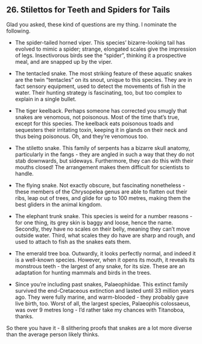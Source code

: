 
## 26. Stilettos for Teeth and Spiders for Tails

Glad you asked, these kind of questions are my thing. I nominate the following.

*   The spider-tailed horned viper. This species’ bizarre-looking tail has evolved to mimic a spider; strange, elongated scales give the impression of legs. Insectivorous birds see the “spider”, thinking it a prospective meal, and are snapped up by the viper.

*   The tentacled snake. The most striking feature of these aquatic snakes are the twin “tentacles” on its snout, unique to this species. They are in fact sensory equipment, used to detect the movements of fish in the water. Their hunting strategy is fascinating, too, but too complex to explain in a single bullet.

*   The tiger keelback. Perhaps someone has corrected you smugly that snakes are venomous, not poisonous. Most of the time that’s true, except for this species. The keelback eats poisonous toads and sequesters their irritating toxin, keeping it in glands on their neck and thus being poisonous. Oh, and they’re venomous too.

*   The stiletto snake. This family of serpents has a bizarre skull anatomy, particularly in the fangs - they are angled in such a way that they do not stab downwards, but sideways. Furthermore, they can do this with their mouths closed! The arrangement makes them difficult for scientists to handle.

*   The flying snake. Not exactly obscure, but fascinating nonetheless - these members of the Chrysopelea genus are able to flatten out their ribs, leap out of trees, and glide for up to 100 metres, making them the best gliders in the animal kingdom.

*   The elephant trunk snake. This species is weird for a number reasons - for one thing, its grey skin is baggy and loose, hence the name. Secondly, they have no scales on their belly, meaning they can’t move outside water. Third, what scales they do have are sharp and rough, and used to attach to fish as the snakes eats them.

*   The emerald tree boa. Outwardly, it looks perfectly normal, and indeed it is a well-known species. However, when it opens its mouth, it reveals its monstrous teeth - the largest of any snake, for its size. These are an adaptation for hunting mammals and birds in the trees.

*   Since you’re including past snakes, Palaeophiidae. This extinct family survived the end-Cretaceous extinction and lasted until 33 million years ago. They were fully marine, and warm-blooded - they probably gave live birth, too. Worst of all, the largest species, Palaeophis colossaeus, was over 9 metres long - I’d rather take my chances with Titanoboa, thanks.

So there you have it - 8 slithering proofs that snakes are a lot more diverse than the average person likely thinks.

